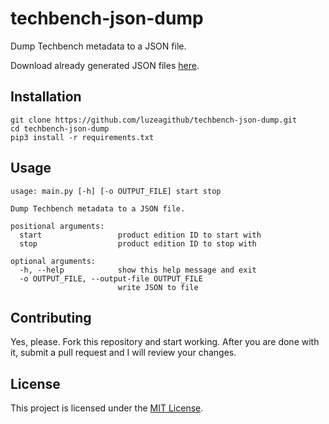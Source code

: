 # techbench-json-dump
Dump Techbench metadata to a JSON file.

Download already generated JSON files [here](https://discord.com/channels/739210784978239550/782596291926294529).

## Installation
```
git clone https://github.com/luzeagithub/techbench-json-dump.git
cd techbench-json-dump
pip3 install -r requirements.txt
```

## Usage
```
usage: main.py [-h] [-o OUTPUT_FILE] start stop

Dump Techbench metadata to a JSON file.

positional arguments:
  start                 product edition ID to start with
  stop                  product edition ID to stop with

optional arguments:
  -h, --help            show this help message and exit
  -o OUTPUT_FILE, --output-file OUTPUT_FILE
                        write JSON to file
```

## Contributing
Yes, please. Fork this repository and start working. After you are done with it, submit a pull request and I will review your changes.

## License
This project is licensed under the [MIT License](LICENSE).
